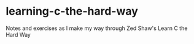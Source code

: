 learning-c-the-hard-way
=======================

Notes and exercises as I make my way through Zed Shaw's Learn C the Hard Way
